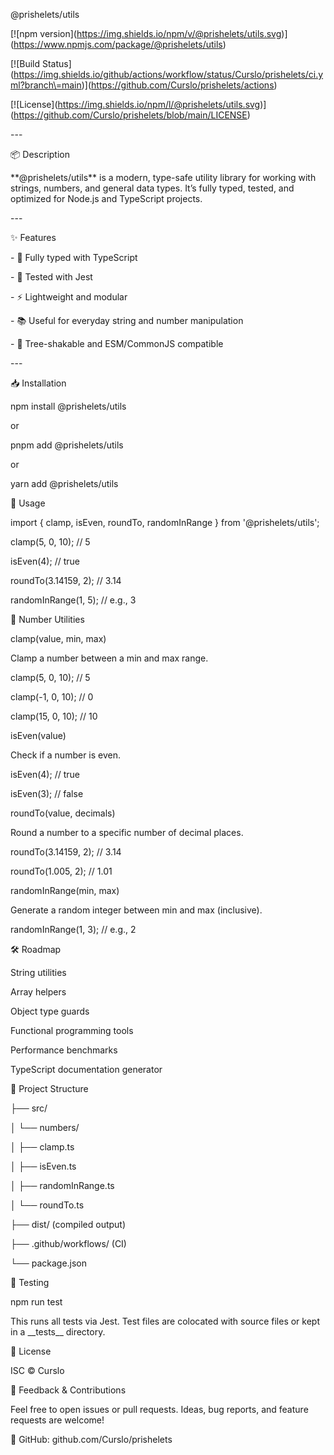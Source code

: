 @prishelets/utils

  

\[!\[npm version\](https://img.shields.io/npm/v/@prishelets/utils.svg)\](https://www.npmjs.com/package/@prishelets/utils)

\[!\[Build Status\](https://img.shields.io/github/actions/workflow/status/Curslo/prishelets/ci.yml?branch\=main)\](https://github.com/Curslo/prishelets/actions)

\[!\[License\](https://img.shields.io/npm/l/@prishelets/utils.svg)\](https://github.com/Curslo/prishelets/blob/main/LICENSE)

  

\---

  

📦 Description

  

\*\*@prishelets/utils\*\* is a modern, type-safe utility library for working with strings, numbers, and general data types. It’s fully typed, tested, and optimized for Node.js and TypeScript projects.

  

\---

  

✨ Features

  

\- 🧠 Fully typed with TypeScript

\- 🧪 Tested with Jest

\- ⚡ Lightweight and modular

\- 📚 Useful for everyday string and number manipulation

\- 🔧 Tree-shakable and ESM/CommonJS compatible

  

\---

  

📥 Installation

  

npm install @prishelets/utils

or

pnpm add @prishelets/utils

or

yarn add @prishelets/utils

🚀 Usage

  
  

import { clamp, isEven, roundTo, randomInRange } from '@prishelets/utils';

  

clamp(5, 0, 10); // 5

isEven(4); // true

roundTo(3.14159, 2); // 3.14

randomInRange(1, 5); // e.g., 3

  

🔢 Number Utilities

clamp(value, min, max)

Clamp a number between a min and max range.

  

clamp(5, 0, 10); // 5

clamp(-1, 0, 10); // 0

clamp(15, 0, 10); // 10

isEven(value)

Check if a number is even.

  

isEven(4); // true

isEven(3); // false

roundTo(value, decimals)

Round a number to a specific number of decimal places.

  

roundTo(3.14159, 2); // 3.14

roundTo(1.005, 2); // 1.01

randomInRange(min, max)

Generate a random integer between min and max (inclusive).

  

randomInRange(1, 3); // e.g., 2

  

🛠 Roadmap

String utilities

Array helpers

Object type guards

Functional programming tools

Performance benchmarks

TypeScript documentation generator

  

📂 Project Structure

├── src/

│ └── numbers/

│ ├── clamp.ts

│ ├── isEven.ts

│ ├── randomInRange.ts

│ └── roundTo.ts

├── dist/ (compiled output)

├── .github/workflows/ (CI)

└── package.json

  

🧪 Testing

npm run test

This runs all tests via Jest. Test files are colocated with source files or kept in a \_\_tests\_\_ directory.

  

🧾 License

ISC © Curslo

  

💬 Feedback & Contributions

Feel free to open issues or pull requests. Ideas, bug reports, and feature requests are welcome!

  

🔗 GitHub: github.com/Curslo/prishelets
